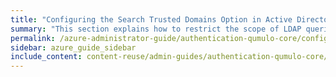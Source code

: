 ```yaml
---
title: "Configuring the Search Trusted Domains Option in Active Directory for a Qumulo Cluster"
summary: "This section explains how to restrict the scope of LDAP queries by using the Search Trusted Domains configuration option for a Qumulo cluster joined to an Active Directory (AD) domain."
permalink: /azure-administrator-guide/authentication-qumulo-core/configuring-search-trusted-domains-active-directory.html
sidebar: azure_guide_sidebar
include_content: content-reuse/admin-guides/authentication-qumulo-core/configuring-search-trusted-domains-active-directory.md
---
```


